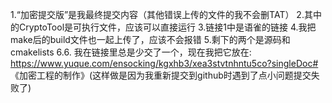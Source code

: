 1.“加密提交版”是我最终提交内容（其他错误上传的文件的我不会删TAT）
2.其中的CryptoTool是可执行文件，应该可以直接运行
3.链接1中是语雀的链接
4.我把make后的build文件也一起上传了，应该不会报错
5.剩下的两个是源码和cmakelists
6.6. 我在链接里总是少交了一个，现在我把它放在: https://www.yuque.com/ensocking/kgxhb3/xea3stvtnhntu5co?singleDoc# 《加密工程的制作》(这样做是因为我重新提交到github时遇到了点小问题提交失败了)
